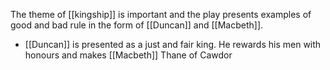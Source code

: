 The theme of [[kingship]] is important and the play presents examples of good and bad rule in the form of [[Duncan]] and [[Macbeth]].

- [[Duncan]] is presented as a just and fair king. He rewards his men with honours and makes [[Macbeth]] Thane of Cawdor